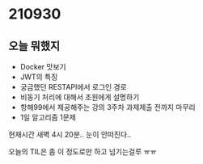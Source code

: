 # 210930

## 오늘 뭐했지

- Docker 맛보기
- JWT의 특징
- 궁금했던 RESTAPI에서 로그인 경로
- 비동기 처리에 대해서 조원에게 설명하기
- 항해99에서 제공해주는 강의 3주차 과제제출 전까지 마무리
- 1일 알고리즘 1문제

현재시간 새벽 4시 20분.. 눈이 안떠진다..

오늘의 TIL은 좀 이 정도로만 하고 넘기는걸루 ㅠㅠ